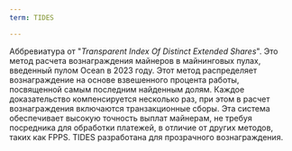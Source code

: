```yaml
---
term: TIDES

---
```

Аббревиатура от "*Transparent Index Of Distinct Extended Shares*". Это метод расчета вознаграждения майнеров в майнинговых пулах, введенный пулом Ocean в 2023 году. Этот метод распределяет вознаграждение на основе взвешенного процента работы, посвященной самым последним найденным долям. Каждое доказательство компенсируется несколько раз, при этом в расчет вознаграждения включаются транзакционные сборы. Эта система обеспечивает высокую точность выплат майнерам, не требуя посредника для обработки платежей, в отличие от других методов, таких как FPPS. TIDES разработана для прозрачного вознаграждения.